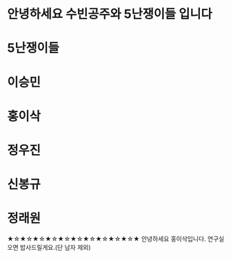 # 안녕하세요 수빈공주와 5난쟁이들 입니다
# 5난쟁이들
# 이승민
# 홍이삭
# 정우진
# 신봉규
# 정래원
★☆★☆★☆★☆★☆★☆★☆★☆★☆★☆★
안녕하세요 홍이삭입니다.
연구실 오면 밥사드릴게요.(단 남자 제외)
